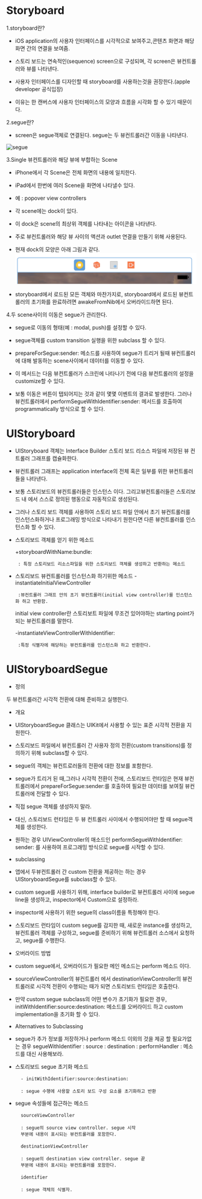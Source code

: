 Storyboard
=====

1.storyboard란?

* iOS application의 사용자 인터페이스를 시각적으로 보여주고,콘텐츠 화면과 해당 화면 간의 연결을 보여줌.

* 스토리 보드는 연속적인(sequence) screen으로 구성되며, 각 screen은 뷰컨트롤러와 뷰를 나타낸다. 

* 사용자 인터페이스를 디자인할 때 storyboard를 사용하는것을 권장한다.(apple developer 공식입장)
 * 이유는 한 캔버스에 사용자 인터페이스의 모양과 흐름을 시각화 할 수 있기 때문이다.

2.segue란?

* screen은 segue객체로 연결된다. segue는 두 뷰컨트롤러간 이동을 나타낸다.

![segue](https://developer.apple.com/library/content/documentation/General/Conceptual/Devpedia-CocoaApp/Art/storyboard.jpg)

3.Single 뷰컨트롤러와 해당 뷰에 부합하는 Scene

* iPhone에서 각 Scene은 전체 화면의 내용에 일치한다. 
* iPad에서 한번에 여러 Scene을 화면에 나타낼수 있다.
 * 예 : popover view controllers

* 각 scene에는 dock이 있다.
 * 이 dock은 scene의 최상위 객체를 나타내는 아이콘을 나타낸다. 
 * 주로 뷰컨트롤러와 해당 뷰 사이의 액션과 outlet 연결을 만들기 위해 사용된다.
 * 현재 dock의 모양은 아래 그림과 같다.
![dock](https://github.com/KimYunseo/iosSchool/blob/master/DailySummarizing/170227/storyboard/Dock.png?raw=true)

* storyboard에서 로드된 모든 객체와 마찬가지로, storyboard에서 로드된 뷰컨트롤러의 초기화를 완료하려면 awakeFromNib에서 오버라이드하면 된다. 

4.두 scene사이의 이동은 segue가 관리한다.

* segue로 이동의 형태(예 : modal, push)를 설정할 수 있다.
* segue객체를 custom transition 실행을 위한 subclass 할 수 있다.

* prepareForSegue:sender: 메소드를 사용하여 segue가 트리거 될때 뷰컨트롤러에 대해 발동하는 scene사이에서 데이터를 이동할 수 있다.
 * 이 메서드는 다음 뷰컨트롤러가 스크린에 나타나기 전에 다음 뷰컨트롤러의 설정을 customize할 수 있다. 

* 보통 이동은 버튼이 탭되어지는 것과 같이 몇몇 이벤트의 결과로 발생한다. 그러나 뷰컨트롤러에서 performSegueWithIdentifier:sender: 메서드를 호출하여 programmatically 방식으로 할 수 있다.  

UIStoryboard
==
* UIStoryboard 객체는 Interface Builder 스토리 보드 리소스 파일에 저장된 뷰 컨트롤러 그래프를 캡슐화한다.
* 뷰컨트롤러 그래프는 application interface의 전체 혹은 일부를 위한 뷰컨트롤러들을 나타낸다.

* 보통 스토리보드의 뷰컨트롤러들은 인스턴스 이다.
그리고뷰컨트롤러들은 스토리보드 내 에서 스스로 정의된 행동으로 자동적으로 생성된다.

* 그러나 스토리 보드 객체를 사용하여 스토리 보드 파일 안에서 초기 뷰컨트롤러를 인스턴스화하거나 프로그래밍 방식으로 나타내기 원한다면 다른 뷰컨트롤러를 인스턴스화 할 수 있다.


* 스토리보드 객체를 얻기 위한 메소드

	+storyboardWithName:bundle:
	
	   : 특정 스토리보드 리소스파일을 위한 스토리보드 객체를 생성하고 반환하는 메소드

* 스토리보드 뷰컨트롤러를 인스턴스화 하기위한 메소드
	-instantiateInitialViewController
	
	   :뷰컨트롤러 그래프 안의 초기 뷰컨트롤러(initial view controller)를 인스턴스화 하고 반환함.
	initial view controller란 스토리보트 파일에 무조건 있어야하는 starting point가 되는 뷰컨트롤러를 말한다.
	
	-instantiateViewControllerWithIdentifier:
	
	   :특정 식별자에 해당하는 뷰컨트롤러를 인스턴스화 하고 반환한다.

UIStoryboardSegue
====

* 정의
 
 두 뷰컨트롤러간 시각적 전환에 대해 준비하고 실행한다.
 
* 개요

 * UIStoryboardSegue 클래스는 UIKit에서 사용할 수 있는 표준 시각적 전환을 지원한다.
 * 스토리보드 파일에서 뷰컨트롤러 간 사용자 정의 전환(custom transitions)를 정의하기 위해 subclass할 수 있다.
 * segue의 객체는 뷰컨트로러들의 전환에 대한 정보를 포함한다. 
 * segue가 트리거 된 때,그러나 시각적 전환이 전에, 스토리보드 런타임은 현재 뷰컨트롤러에서  prepareForSegue:sender:를 호출하여 필요한 데이터를 보여질 뷰컨트롤러에 전달할 수 있다.
 * 직접 segue 객체를 생성하지 말라.
 * 대신, 스토리보드 런타임은 두 뷰 컨트롤러 사이에서 수행되어야만 할 때 segue객체를 생성한다.
 * 원하는 경우 UIViewController의 매소드인  perform​Segue​With​Identifier:​sender:​ 를 사용하여 프로그래밍 방식으로 segue를 시작할 수 있다.

* subclassing

 * 앱에서 두뷰컨트롤러 간 custom 전환을 제공하는 하는 경우 UIStoryboardSegue를 subclass할 수 있다. 
 * custom segue를 사용하기 위해, interface builder로 뷰컨트롤러 사이에 segue line을 생성하고, inspector에서 Custom으로 설정하라.
 * inspector에 사용하기 위한 segue의 class이름을 특정해야 한다.
 * 스토리보드 런타임이 custom segue를 감지한 때, 새로운 instance를 생성하고, 뷰컨트롤러 객체를 구성하고, segue를 준비하기 위해 뷰컨트롤러 소스에서 요청하고, segue를 수행한다.

* 오버라이드 방법
 * custom segue에서, 오버라이드가 필요한 메인 메소드는  perform 메소드 이다.
 * sourceViewController의 뷰컨트롤러 에서 destinationViewController의 뷰컨트롤러로 시각적 전환이 수행되는 때가 되면 스토리보드 런타임은 호출한다.  
 * 만약 custom segue subclass의 어떤 변수가 초기화가 필요한 경우, initWithIdentifier:source:destination: 메소드를 오버라이드 하고 custom implementation을 초기화 할 수 있다.

* Alternatives to Subclassing 
 * segue가 추가 정보를 저장하거나 perform 메소드 이외의 것을 제공 할 필요가없는 경우 segueWithIdentifier : source : destination : performHandler : 메소드를 대신 사용해보라.

* 스토리보드 segue 초기화 메소드

		- initWithIdentifier:source:destination:
			
		: segue 수행에 사용할 스토리 보드 구성 요소를 초기화하고 반환

* segue 속성들에 접근하는 메소드

		sourceViewController
		
		: segue의 source view controller. segue 시작
		부분에 내용이 표시되는 뷰컨트롤러를 포함한다.
		
		destinationViewController
		
		: segue의 destination view controller. segue 끝
		부분에 내용이 표시되는 뷰컨트롤러를 포함한다.
		
		identifier
		
		: segue 객체의 식별자. 


